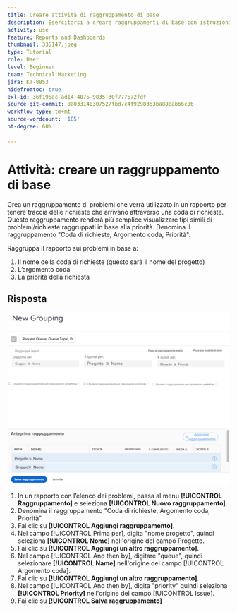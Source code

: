 ```yaml
---
title: Creare attività di raggruppamento di base
description: Esercitarsi a creare raggruppamenti di base con istruzioni dettagliate.
activity: use
feature: Reports and Dashboards
thumbnail: 335147.jpeg
type: Tutorial
role: User
level: Beginner
team: Technical Marketing
jira: KT-8853
hidefromtoc: true
exl-id: 36f196ac-ad14-4075-9835-30f777572fdf
source-git-commit: 8a033140307527fbd7c4f9298353ba88cab66c86
workflow-type: tm+mt
source-wordcount: '185'
ht-degree: 60%

---
```


# Attività: creare un raggruppamento di base

Crea un raggruppamento di problemi che verrà utilizzato in un rapporto per tenere traccia delle richieste che arrivano attraverso una coda di richieste. Questo raggruppamento renderà più semplice visualizzare tipi simili di problemi/richieste raggruppati in base alla priorità. Denomina il raggruppamento &quot;Coda di richieste, Argomento coda, Priorità&quot;.

Raggruppa il rapporto sui problemi in base a:

1. Il nome della coda di richieste (questo sarà il nome del progetto)
1. L’argomento coda
1. La priorità della richiesta

## Risposta

![Immagine dello schermo per creare un nuovo raggruppamento](assets/grouping-exercise.png)

1. In un rapporto con l’elenco dei problemi, passa al menu **[!UICONTROL Raggruppamento]** e seleziona **[!UICONTROL Nuovo raggruppamento]**.
1. Denomina il raggruppamento &quot;Coda di richieste, Argomento coda, Priorità&quot;.
1. Fai clic su **[!UICONTROL Aggiungi raggruppamento]**.
1. Nel campo [!UICONTROL Prima per], digita &quot;nome progetto&quot;, quindi seleziona **[!UICONTROL Nome]** nell&#39;origine del campo Progetto.
1. Fai clic su **[!UICONTROL Aggiungi un altro raggruppamento]**.
1. Nel campo [!UICONTROL And then by], digitare &quot;queue&quot;, quindi selezionare **[!UICONTROL Name]** nell&#39;origine del campo [!UICONTROL Argomento coda].
1. Fai clic su **[!UICONTROL Aggiungi un altro raggruppamento]**.
1. Nel campo [!UICONTROL And then by], digita &quot;priority&quot; quindi seleziona **[!UICONTROL Priority]** nell&#39;origine del campo [!UICONTROL Issue].
1. Fai clic su **[!UICONTROL Salva raggruppamento]**
